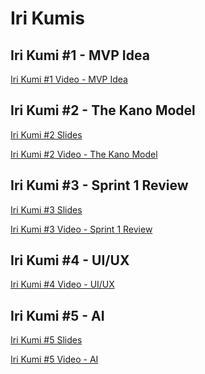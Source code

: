 # Iri Kumis

## Iri Kumi #1 - MVP Idea
[Iri Kumi #1 Video -  MVP Idea](https://drive.google.com/file/d/16pvzNIzvxzHei9pG0dDPT_nHpgQ-Fo-3/view?usp=sharing)
<br/>
## Iri Kumi #2 - The Kano Model
[Iri Kumi #2 Slides](https://github.com/UCSD-ECE140/hydrolink/blob/main/admin/Iri%20Kumis/Slides/ECE%20140B%20Iri%20Kumi%20%232%20-%20The%20Kano%20Model.pdf)

[Iri Kumi #2 Video - The Kano Model](https://drive.google.com/file/d/18qfvD3r1Ptpni_XE7mUH70HOGNlJGAoq/view?usp=sharing)
<br/>
## Iri Kumi #3 - Sprint 1 Review
[Iri Kumi #3 Slides](https://github.com/UCSD-ECE140/hydrolink/blob/main/admin/Iri%20Kumis/Slides/ECE%20140B%20Iri%20Kumi%20%233%20-%20Sprint%201%20Review.pdf)

[Iri Kumi #3 Video - Sprint 1 Review](https://drive.google.com/file/d/1roHmldTOhn-BMA7_IffGasdu79EoeFCW/view?usp=sharing)
<br/>
## Iri Kumi #4 - UI/UX
[Iri Kumi #4 Video - UI/UX](https://www.youtube.com/watch?v=zbDDcwoJDvs)
<br/>
## Iri Kumi #5 - AI
[Iri Kumi #5 Slides](https://github.com/UCSD-ECE140/hydrolink/blob/main/admin/Iri%20Kumis/Slides/ECE%20140B%20Iri%20Kumi%20%235%20-%20Artificial%20Intelligence.pdf)

[Iri Kumi #5 Video - AI](https://drive.google.com/file/d/17RFv2zQF41SGwgLVl00DhcJVcE2kRGFl/view?usp=drive_link)
